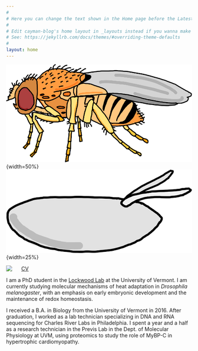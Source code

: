 ```yaml
---
#
# Here you can change the text shown in the Home page before the Latest Posts section.
#
# Edit cayman-blog's home layout in _layouts instead if you wanna make some changes
# See: https://jekyllrb.com/docs/themes/#overriding-theme-defaults
#
layout: home
---
```


![](images/dmel_adult.png){width=50%}![](images/embryo.png){width=25%}

<img style="float: left; padding-right: 25px;" src="https://avatars1.githubusercontent.com/u/46583297?s=400&u=6b21ff0e8eef76f218073d585cea45a254af0c65&v=4">

[CV](CV/tsoleary_cv_2022.pdf)

I am a PhD student in the  [Lockwood Lab](https://lockwoodlab.weebly.com/) at the University of Vermont. I am currently studying molecular mechanisms of heat adaptation in _Drosophila melanogaster_, with an emphasis on early embryonic development and the maintenance of redox homeostasis.



I received a B.A. in Biology from the University of Vermont in 2016. After graduation, I worked as a lab technician specializing in DNA and RNA sequencing for Charles River Labs in Philadelphia. I spent a year and a half as a research technician in the Previs Lab in the Dept. of Molecular Physiology at UVM, using proteomics to study the role of MyBP-C in hypertrophic cardiomyopathy.
